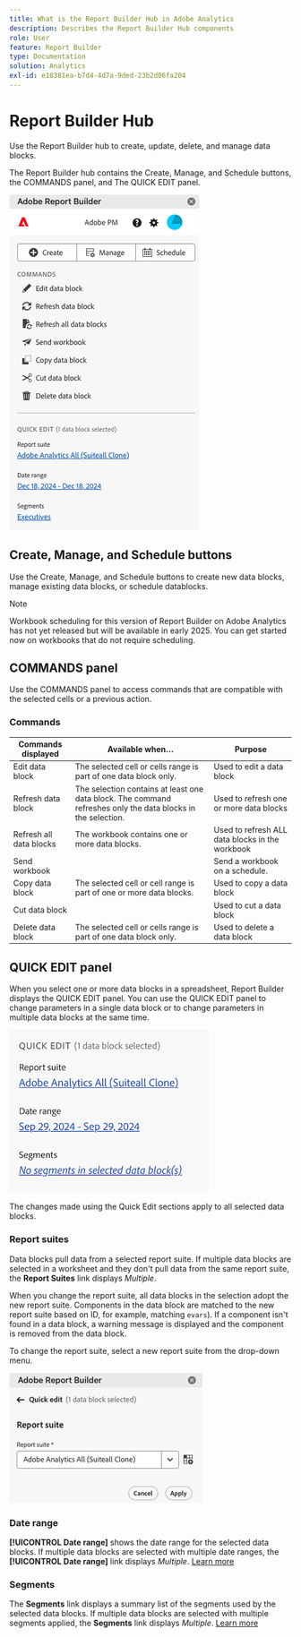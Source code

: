 ```yaml
---
title: What is the Report Builder Hub in Adobe Analytics
description: Describes the Report Builder Hub components
role: User
feature: Report Builder
type: Documentation
solution: Analytics
exl-id: e18381ea-b7d4-4d7a-9ded-23b2d06fa204
---
```

# Report Builder Hub

Use the Report Builder hub to create, update, delete, and manage data blocks.

The Report Builder hub contains the Create, Manage, and Schedule buttons, the COMMANDS panel, and The QUICK EDIT panel.

<img src="./assets/hub51.png" alt="Report Builder Hub"/>


## Create, Manage, and Schedule buttons

Use the Create, Manage, and Schedule buttons to create new data blocks, manage existing data blocks, or schedule datablocks.

>[!NOTE]
>
>Workbook scheduling for this version of Report Builder on Adobe Analytics has not yet released but will be available in early 2025. You can get started now on workbooks that do not require scheduling.

## COMMANDS panel

Use the COMMANDS panel to access commands that are compatible with the selected cells or a previous action.

### Commands

| Commands displayed      | Available when…   | Purpose          |
|------|------------------|--------|
| Edit data block | The selected cell or cells range is part of one data block only. | Used to edit a data block |
| Refresh data block | The selection contains at least one data block. The command refreshes only the data blocks in the selection. | Used to refresh one or more data blocks |
| Refresh all data blocks | The workbook contains one or more data blocks. | Used to refresh ALL data blocks in the workbook |
| Send workbook |   |  Send a workbook on a schedule. |
| Copy data block   | The selected cell or cell range is part of one or more data blocks. | Used to copy a data block   |
| Cut data block |   | Used to cut a data block |
| Delete data block | The selected cell or cells range is part of one data block only. | Used to delete a data block |

## QUICK EDIT panel

When you select one or more data blocks in a spreadsheet, Report Builder displays the QUICK EDIT panel. You can use the QUICK EDIT panel to change parameters in a single data block or to change parameters in multiple data blocks at the same time.

![The Quick Edit panel in Report Builder](./assets/hub2.png)

The changes made using the Quick Edit sections apply to all selected data blocks.

### Report suites

Data blocks pull data from a selected report suite. If multiple data blocks are selected in a worksheet and they don't pull data from the same report suite, the **Report Suites** link displays *Multiple*.

When you change the report suite, all data blocks in the selection adopt the new report suite. Components in the data block are matched to the new report suite based on ID, for example, matching ```evars```). If a component isn't found in a data block, a warning message is displayed and the component is removed from the data block.

To change the report suite, select a new report suite from the drop-down menu.

![The Report Builder Hub showing the report suite drop-down menu.](./assets/image16.png)

### Date range

**[!UICONTROL Date range]** shows the date range for the selected data blocks. If multiple data blocks are selected with multiple date ranges, the **[!UICONTROL Date range]** link displays *Multiple*. [Learn more](/help/analyze/report-builder/select-date-range.md)

### Segments

The **Segments** link displays a summary list of the segments used by the selected data blocks. If multiple data blocks are selected with multiple segments applied, the **Segments** link displays *Multiple*. [Learn more](/help/analyze/report-builder/work-with-segments.md)
